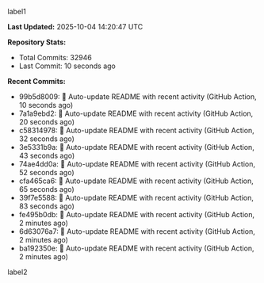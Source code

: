 
label1 
<!-- ACTIVITY_START -->
**Last Updated:** 2025-10-04 14:20:47 UTC

**Repository Stats:**
- Total Commits: 32946
- Last Commit: 10 seconds ago

**Recent Commits:**
- 99b5d8009: 🤖 Auto-update README with recent activity (GitHub Action, 10 seconds ago)
- 7a1a9ebd2: 🤖 Auto-update README with recent activity (GitHub Action, 20 seconds ago)
- c58314978: 🤖 Auto-update README with recent activity (GitHub Action, 32 seconds ago)
- 3e5331b9a: 🤖 Auto-update README with recent activity (GitHub Action, 43 seconds ago)
- 74ae4dd0a: 🤖 Auto-update README with recent activity (GitHub Action, 52 seconds ago)
- cfa465ca6: 🤖 Auto-update README with recent activity (GitHub Action, 65 seconds ago)
- 39f7e5588: 🤖 Auto-update README with recent activity (GitHub Action, 83 seconds ago)
- fe495b0db: 🤖 Auto-update README with recent activity (GitHub Action, 2 minutes ago)
- 6d63076a7: 🤖 Auto-update README with recent activity (GitHub Action, 2 minutes ago)
- ba192350e: 🤖 Auto-update README with recent activity (GitHub Action, 2 minutes ago)
<!-- ACTIVITY_END -->

label2
